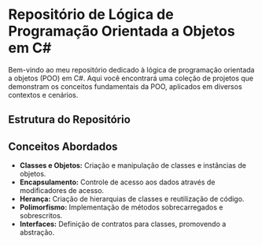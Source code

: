 # Repositório de Lógica de Programação Orientada a Objetos em C#

Bem-vindo ao meu repositório dedicado à lógica de programação orientada a objetos (POO) em C#. Aqui você encontrará uma coleção de projetos que demonstram os conceitos fundamentais da POO, aplicados em diversos contextos e cenários.

## Estrutura do Repositório


## Conceitos Abordados

- **Classes e Objetos:** Criação e manipulação de classes e instâncias de objetos.
- **Encapsulamento:** Controle de acesso aos dados através de modificadores de acesso.
- **Herança:** Criação de hierarquias de classes e reutilização de código.
- **Polimorfismo:** Implementação de métodos sobrecarregados e sobrescritos.
- **Interfaces:** Definição de contratos para classes, promovendo a abstração.
